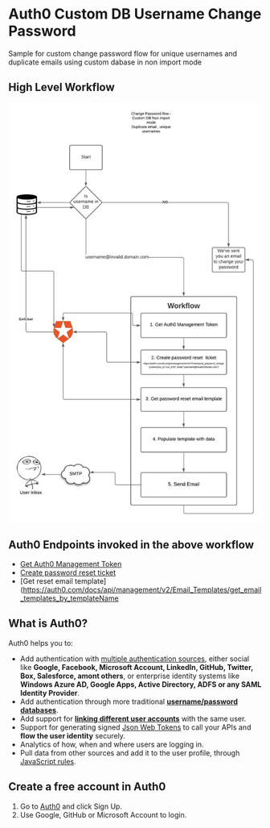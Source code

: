 # Auth0 Custom DB Username Change Password
Sample for custom change password flow for unique usernames and duplicate emails using custom dabase in non import mode

## High Level Workflow

![Image of Change Password Flow](https://github.com/vikasjayaram/auth0-custom-db-username-change-password/blob/master/diagrams/Change%20Password%20flow.jpeg)

## Auth0 Endpoints invoked in the above workflow

- [Get Auth0 Management Token](https://auth0.com/docs/tokens/management-api-access-tokens)
- [Create password reset  ticket](https://auth0.com/docs/api/management/v2/Tickets/post_password_change)
- [Get reset email template](https://auth0.com/docs/api/management/v2/Email_Templates/get_email_templates_by_templateName


## What is Auth0?

Auth0 helps you to:

* Add authentication with [multiple authentication sources](https://docs.auth0.com/identityproviders), either social like **Google, Facebook, Microsoft Account, LinkedIn, GitHub, Twitter, Box, Salesforce, amont others**, or enterprise identity systems like **Windows Azure AD, Google Apps, Active Directory, ADFS or any SAML Identity Provider**.
* Add authentication through more traditional **[username/password databases](https://docs.auth0.com/mysql-connection-tutorial)**.
* Add support for **[linking different user accounts](https://docs.auth0.com/link-accounts)** with the same user.
* Support for generating signed [Json Web Tokens](https://docs.auth0.com/jwt) to call your APIs and **flow the user identity** securely.
* Analytics of how, when and where users are logging in.
* Pull data from other sources and add it to the user profile, through [JavaScript rules](https://docs.auth0.com/rules).

## Create a free account in Auth0

1. Go to [Auth0](https://auth0.com) and click Sign Up.
2. Use Google, GitHub or Microsoft Account to login.
